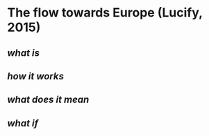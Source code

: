 # The flow towards Europe (Lucify, 2015)

## *what is*

## *how it works*

## *what does it mean*

## *what if*
